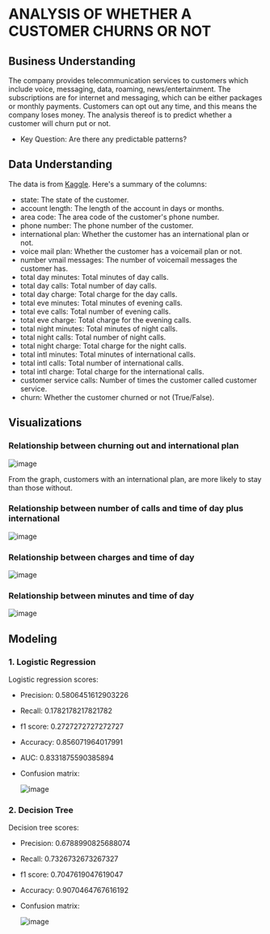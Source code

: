 #  ANALYSIS OF WHETHER A CUSTOMER CHURNS OR NOT
## Business Understanding
The company provides telecommunication services to customers which include voice, messaging, data, roaming, news/entertainment. The subscriptions are for internet and messaging, which can be either packages or monthly payments. Customers can opt out any time, and this means the company loses money. The analysis thereof is to predict whether a customer will churn put or not.
- Key Question: Are there any predictable patterns?
## Data Understanding 
The data is from [Kaggle](https://www.kaggle.com/datasets/becksddf/churn-in-telecoms-dataset/data). 
Here's a summary of the columns:
- state: The state of the customer.
- account length: The length of the account in days or months.
- area code: The area code of the customer's phone number.
- phone number: The phone number of the customer.
- international plan: Whether the customer has an international plan or not.
- voice mail plan: Whether the customer has a voicemail plan or not.
- number vmail messages: The number of voicemail messages the customer has.
- total day minutes: Total minutes of day calls.
- total day calls: Total number of day calls.
- total day charge: Total charge for the day calls.
- total eve minutes: Total minutes of evening calls.
- total eve calls: Total number of evening calls.
- total eve charge: Total charge for the evening calls.
- total night minutes: Total minutes of night calls.
- total night calls: Total number of night calls.
- total night charge: Total charge for the night calls.
- total intl minutes: Total minutes of international calls.
- total intl calls: Total number of international calls.
- total intl charge: Total charge for the international calls.
- customer service calls: Number of times the customer called customer service.
- churn: Whether the customer churned or not (True/False).

## Visualizations
### Relationship between churning out and international plan
![image](https://github.com/user-attachments/assets/675e92c7-9390-4c3d-b8d1-57bf99d8dea8)

From the graph, customers with an international plan, are more likely to stay than those without.
### Relationship between number of calls and time of day plus international
![image](https://github.com/user-attachments/assets/60f4b331-b215-42ad-9a7d-ab9052b95ffc)

### Relationship between charges and time of day
![image](https://github.com/user-attachments/assets/452d6d97-4fff-4fbe-aa2c-782d88688dba)

### Relationship between minutes and time of day
![image](https://github.com/user-attachments/assets/c12d0c4e-64c2-4e5f-b02e-587bba0118cb)

## Modeling
### 1. Logistic Regression
Logistic regression scores:
- Precision: 0.5806451612903226
- Recall: 0.1782178217821782
- f1 score: 0.2727272727272727
- Accuracy: 0.856071964017991
- AUC: 0.8331875590385894

- Confusion matrix:
  
  ![image](https://github.com/user-attachments/assets/f2a33ab1-6d09-4afa-8e3b-cc0168e6fe8e)

### 2. Decision Tree 
Decision tree scores:
- Precision: 0.6788990825688074
- Recall: 0.7326732673267327
- f1 score: 0.7047619047619047
- Accuracy: 0.9070464767616192

- Confusion matrix:
  
  ![image](https://github.com/user-attachments/assets/738a0dcb-f357-48b0-a4ce-a50a6033dbe9)







